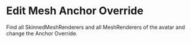 ﻿# Edit Mesh Anchor Override

Find all SkinnedMeshRenderers and all MeshRenderers of the avatar and change the Anchor Override.
